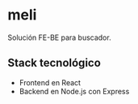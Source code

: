 # meli

Solución FE-BE para buscador.

## Stack tecnológico

- Frontend en React
- Backend en Node.js con Express
